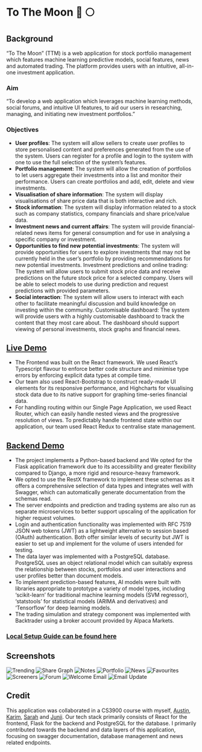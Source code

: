 # To The Moon 🚀 🌕

## Background

“To The Moon” (TTM) is a web application for stock portfolio management which features machine learning predictive models, social features, news and automated trading. The platform provides users with an intuitive, all-in-one investment application. 

### Aim

“To develop a web application which leverages machine learning methods, social forums, and intuitive UI features, to aid our users in researching, managing, and initiating new investment portfolios.”

### Objectives

* **User profiles**: The system will allow sellers to create user profiles to store personalised content and preferences generated from the use of the system. Users can register for a profile and login to the system with one to use the full selection of the system’s features. 
* **Portfolio management**: The system will allow the creation of portfolios to let users aggregate their investments into a list and monitor their performance. Users can create portfolios and add, edit, delete and view investments. 
* **Visualisation of share information**: The system will display visualisations of share price data that is both interactive and rich.
* **Stock information**: The system will display information related to a stock such as company statistics, company financials and share price/value data. 
* **Investment news and current affairs**: The system will provide financial-related news items for general consumption and for use in analysing a specific company or investment. 
* **Opportunities to find new potential investments**: The system will provide opportunities for users to explore investments that may not be currently held in the user’s portfolio by providing recommendations for new potential investments.  Investment predictions and online trading: The system will allow users to submit stock price data and receive predictions on the future stock price for a selected company. Users will be able to select models to use during prediction and request predictions with provided parameters.
* **Social interaction**: The system will allow users to interact with each other to facilitate meaningful discussion and build knowledge on investing within the community.
Customisable dashboard: The system will provide users with a highly customisable dashboard to track the content that they most care about. The dashboard should support viewing of personal investments, stock graphs and financial news.


## [Live Demo](https://career-fairs-connect.netlify.app/landing)

* The Frontend was built on the React framework. We used React’s Typescript flavour to enforce better code structure and minimise type errors by enforcing explicit data types at compile time.
* Our team also used React-Bootstrap to construct ready-made UI elements for its responsive performance, and Highcharts for visualising stock data due to its native support for graphing time-series financial data. 
* For handling routing within our Single Page Application, we used React Router, which can easily handle nested views and the progressive resolution of views. To predictably handle frontend state within our application, our team used React Redux to centralise state management.

## [Backend Demo](https://tothemoon-api.herokuapp.com/)

* The project implements a Python-based backend and We opted for the Flask application framework due to its accessibility and greater flexibility compared to Django, a more rigid and resource-heavy framework. 
* We opted to use the RestX framework to implement these schemas as it offers a comprehensive selection of data types and integrates well with Swagger, which can automatically generate documentation from the schemas read. 
* The server endpoints and prediction and trading systems are also run as separate microservices to better support upscaling of the application for higher request volumes. 
* Login and authentication functionality was implemented with RFC 7519 JSON web tokens (JWT) as a lightweight alternative to session based (OAuth) authentication. Both offer similar levels of security but JWT is easier to set up and implement for the volume of users intended for testing. 
* The data layer was implemented with a PostgreSQL database. PostgreSQL uses an object relational model which can suitably express the relationship between stocks, portfolios and user interactions and user profiles better than document models. 
* To implement prediction-based features, AI models were built with libraries appropriate to prototype a variety of model types, including ‘scikit-learn’ for traditional machine learning models (SVM regressor), ‘statstools’ for statistical models (ARIMA and derivatives) and ‘Tensorflow’ for deep learning models. 
* The trading simulation and strategy component was implemented with Backtrader using a broker account provided by Alpaca Markets. 

### [Local Setup Guide can be found here](https://github.com/sseanik/To-the-Moon/blob/main/LOCAL_SETUP.md)

## Screenshots

![Trending](https://github.com/sseanik/To-the-Moon/blob/main/screenshots/Trending.png)
![Share Graph](https://github.com/sseanik/To-the-Moon/blob/main/screenshots/SharePrice.png)
![Notes](https://github.com/sseanik/To-the-Moon/blob/main/screenshots/Notes.png)
![Portfolio](https://github.com/sseanik/To-the-Moon/blob/main/screenshots/Portfolio.png)
![News](https://github.com/sseanik/To-the-Moon/blob/main/screenshots/News.png)
![Favourites](https://github.com/sseanik/To-the-Moon/blob/main/screenshots/Favourites.png)
![Screeners](https://github.com/sseanik/To-the-Moon/blob/main/screenshots/Screeners.png)
![Forum](https://github.com/sseanik/To-the-Moon/blob/main/screenshots/Forum.png)
![Welcome Email](https://github.com/sseanik/To-the-Moon/blob/main/screenshots/Email.png)
![Email Update](https://github.com/sseanik/To-the-Moon/blob/main/screenshots/EmailUpdate.png)

## Credit

This application was collaborated in a CS3900 course with myself, [Austin](https://github.com/AJLandry1000000000), [Karim](https://github.com/karim-saad), [Sarah](https://github.com/serahtan) and [Junji](https://github.com/pul-s4r). Our tech stack primarily consists of React for the frontend, Flask for the backend and PostgreSQL for the database. I primarily contributed towards the backend and data layers of this application, focusing on swagger documentation, database management and news related endpoints.
